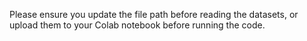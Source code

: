 Please ensure you update the file path before reading the datasets, or upload them to your Colab notebook before running the code.
